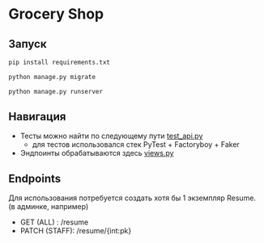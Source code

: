 # Grocery Shop

## Запуск
```bash
pip install requirements.txt
```
```bash
python manage.py migrate
```
```bash
python manage.py runserver
```
## Навигация
* Тесты можно найти по следующему пути [test_api.py](job%2Ftests%2Ftest_api.py)
  * для тестов использовался стек PyTest + Factoryboy + Faker
* Эндпоинты обрабатываются здесь [views.py](job%2Fviews.py)

## Endpoints
Для использования потребуется создать хотя бы 1 экземпляр Resume. (в админке, например)
* GET (ALL) : /resume
* PATCH (STAFF): /resume/{int:pk}